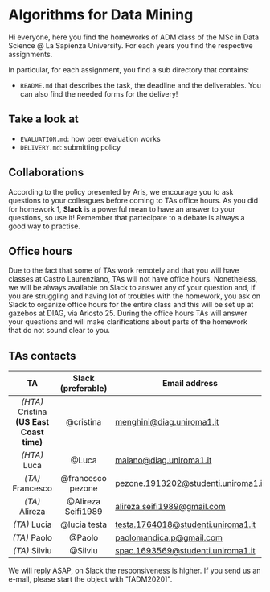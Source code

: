 # Algorithms for Data Mining 

Hi everyone,
here you find the homeworks of ADM class of the MSc in Data Science @ La Sapienza University. For each years you find the respective assignments.

In particular, for each assignment, you find a sub directory that contains:

- `README.md` that describes the task, the deadline and the deliverables. You can also find the needed forms for the delivery!


## Take a look at
- `EVALUATION.md`: how peer evaluation works
- `DELIVERY.md`: submitting policy



## Collaborations
According to the policy presented by Aris, we encourage you to ask questions to your colleagues before coming to TAs office hours. As you did for homework 1, __Slack__ is a powerful mean to have an answer to your questions, so use it! Remember that partecipate to a debate is always a good way to practise.

## Office hours
Due to the fact that some of TAs work remotely and that you will have classes at Castro Laurenziano, TAs will not have office hours. Nonetheless, we will be always available on Slack to answer any of your question and, if you are struggling and having lot of troubles with the homework, you ask on Slack to organize office hours for the entire class and this will be set up at gazebos at DIAG, via Ariosto 25. During the office hours TAs will answer your questions and will make clarifications about parts of the homework that do not sound clear to you.

## TAs contacts

|    TA    | Slack (preferable) | Email address            |
|:--------:|:------------------:|--------------------------|
| *(HTA)* Cristina **(US East Coast time)** |        @cristina       | menghini@diag.uniroma1.it |
|  *(HTA)* Luca |     @Luca     | maiano@diag.uniroma1.it       |
|  *(TA)* Francesco |  @francesco pezone |   pezone.1913202@studenti.uniroma1.it  |
|  *(TA)* Alireza |  @Alireza Seifi1989 | alireza.seifi1989@gmail.com    |
|  *(TA)* Lucia |  @lucia testa | testa.1764018@studenti.uniroma1.it    |
|  *(TA)* Paolo |  @Paolo | paolomandica.p@gmail.com    |
|  *(TA)* Silviu |  @Silviu | spac.1693569@studenti.uniroma1.it    |

We will reply ASAP, on Slack the responsiveness is higher. If you send us an e-mail, please start the object with "[ADM2020]".
